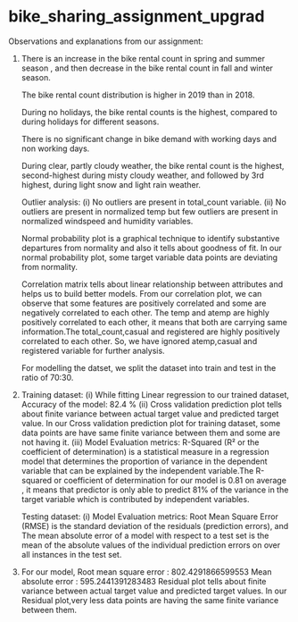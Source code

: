 # bike_sharing_assignment_upgrad

Observations and explanations from our assignment:
<ol>
<li>There is an increase in the bike rental count in spring and summer season , and then decrease in the bike rental count in fall and winter season.

The bike rental count distribution is higher in 2019 than in 2018.

During no holidays, the bike rental counts is the highest, compared to during holidays for different seasons.

There is no significant change in bike demand with working days and non working days.

During clear, partly cloudy weather, the bike rental count is the highest, second-highest during misty cloudy weather, and followed by 3rd highest, during light snow and light rain weather.

Outlier analysis:
(i) No outliers are present in total_count variable.
(ii) No outliers are present in normalized temp but few outliers are present in normalized windspeed and humidity variables.

Normal probability plot is a graphical technique to identify substantive departures from normality and also it tells about goodness of fit. In our normal probability plot, some target variable data points are deviating from normality.

Correlation matrix tells about linear relationship between attributes and helps us to build better models. From our correlation plot, we can observe that some features are positively correlated and some are negatively correlated to each other. The temp and atemp are highly positively correlated to each other, it means that both are carrying same information.The total_count,casual and registered are highly positively correlated to each other. So, we have ignored atemp,casual and registered variable for further analysis.

For modelling the datset, we split the dataset into train and test in the ratio of 70:30.

<li>Training dataset:
(i) While fitting Linear regression to our trained dataset, Accuracy of the model: 82.4 %
(ii) Cross validation prediction plot tells about finite variance between actual target value and predicted target value. In our Cross validation prediction plot for training dataset, some data points are have same finite variance between them and some are not having it.
(iii) Model Evaluation metrics: R-Squared (R² or the coefficient of determination) is a statistical measure in a regression model that determines the proportion of variance in the dependent variable that can be explained by the independent variable.The R-squared or coefficient of determination for our model is 0.81 on average , it means that predictor is only able to predict 81% of the variance in the target variable which is contributed by independent variables.

Testing dataset:
(i) Model Evaluation metrics: Root Mean Square Error (RMSE) is the standard deviation of the residuals (prediction errors), and The mean absolute error of a model with respect to a test set is the mean of the absolute values of the individual prediction errors on over all instances in the test set.

<li>For our model, 
Root mean square error : 802.4291866599553
Mean absolute error : 595.2441391283483
Residual plot tells about finite variance between actual target value and predicted target values. In our Residual plot,very less data points are having the same finite variance between them.
</ol>
